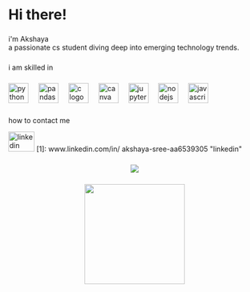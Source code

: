 <h1 align="left">Hi there!</h1>

###

<p align="left">i'm Akshaya <br>a passionate cs student diving deep into emerging technology trends.</p>

###

<p align="left">i am skilled in</p>

###

<div align="left">
  <img src="https://cdn.jsdelivr.net/gh/devicons/devicon/icons/python/python-original.svg" height="40" alt="python logo"  />
  <img width="12" />
  <img src="https://cdn.jsdelivr.net/gh/devicons/devicon/icons/pandas/pandas-original.svg" height="40" alt="pandas logo"  />
  <img width="12" />
  <img src="https://cdn.simpleicons.org/c/A8B9CC" height="40" alt="c logo"  />
  <img width="12" />
  <img src="https://cdn.jsdelivr.net/gh/devicons/devicon/icons/canva/canva-original.svg" height="40" alt="canva logo"  />
  <img width="12" />
  <img src="https://cdn.jsdelivr.net/gh/devicons/devicon/icons/jupyter/jupyter-original.svg" height="40" alt="jupyter logo"  />
  <img width="12" />
  <img src="https://cdn.jsdelivr.net/gh/devicons/devicon/icons/nodejs/nodejs-original.svg" height="40" alt="nodejs logo"  />
  <img width="12" />
  <img src="https://cdn.jsdelivr.net/gh/devicons/devicon/icons/javascript/javascript-original.svg" height="40" alt="javascript logo"  />
</div>

###
<p align="left">how to contact me</p>
<div align="left">
  <img src="https://raw.githubusercontent.com/maurodesouza/profile-readme-generator/master/src/assets/icons/social/linkedin/default.svg" width="52" height="40" alt="linkedin logo"  />
  [1]: www.linkedin.com/in/
akshaya-sree-aa6539305
         "linkedin"
</div>

###

<div align="center">
  <img src="https://profile-counter.glitch.me/akshayas02/count.svg?"  />
</div>

###

<div align="center">
  <img height="200" src=" https://media.giphy.com/media/11xOhngUw9vipi/giphy.gif?cid=ecf05e47eqp2lyvpef1k1z9o7jwxgbiiwlinj3qrvaubavw7&ep=v1_gifs_search&rid=giphy.gif&ct=g"  />
</div>

###
